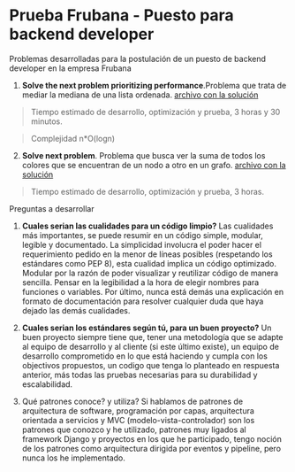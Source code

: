 # Prueba Frubana - Puesto para backend developer

Problemas desarrolladas para la postulación de un puesto de backend developer en la empresa Frubana

1. **Solve the next problem prioritizing ​performance**.​ Problema que trata de mediar la mediana de una lista ordenada. 
[archivo con la solución](question_one.py)
> Tiempo estimado de desarrollo, optimización y prueba, 3 horas y 30 minutos.

> Complejidad n*O(logn)

2. **Solve next problem**. Problema que busca ver la suma de todos los colores que se encuentran de un nodo a otro en
un grafo. [archivo con la solución](question_two.py)
> Tiempo estimado de desarrollo, optimización y prueba, 3 horas.

Preguntas a desarrollar

1. **Cuales serian las cualidades para un código limpio?**
Las cualidades más importantes, se puede resumir en un código simple, modular, legible y documentado. La simplicidad
involucra el poder hacer el requerimiento pedido en la menor de líneas posibles (respetando los estándares como PEP 8),
esta cualidad implica un código optimizado. Modular por la razón de poder visualizar y reutilizar código de
manera sencilla. Pensar en la legibilidad a la hora de elegir nombres para funciones o variables. Por último, nunca está
demás una explicación en formato de documentación para resolver cualquier duda que haya dejado las demás cualidades.

2. **Cuales serian los estándares según tú, para un buen proyecto?**
Un buen proyecto siempre tiene que, tener una metodología que se adapte al equipo de desarrollo y al cliente (si este 
último existe), un equipo de desarrollo comprometido en lo que está haciendo y cumpla con los objectivos propuestos,
un codigo que tenga lo planteado en respuesta anterior, más todas las pruebas necesarias para su durabilidad y 
escalabilidad.

3. Qué patrones conoce? y utiliza?
Si hablamos de patrones de arquitectura de software, programación por capas, arquitectura orientada a servicios y MVC
(modelo-vista-controlador) son los patrones que conozco y he utilizado, patrones muy ligados al framework Django y
proyectos en los que he participado, tengo noción de los patrones como arquitectura dirigida por eventos y pipeline,
pero nunca los he implementado.





 